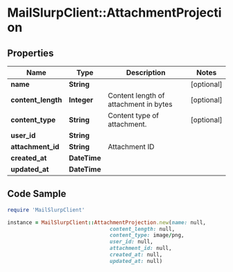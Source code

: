 # MailSlurpClient::AttachmentProjection

## Properties

Name | Type | Description | Notes
------------ | ------------- | ------------- | -------------
**name** | **String** |  | [optional] 
**content_length** | **Integer** | Content length of attachment in bytes | [optional] 
**content_type** | **String** | Content type of attachment. | [optional] 
**user_id** | **String** |  | 
**attachment_id** | **String** | Attachment ID | 
**created_at** | **DateTime** |  | 
**updated_at** | **DateTime** |  | 

## Code Sample

```ruby
require 'MailSlurpClient'

instance = MailSlurpClient::AttachmentProjection.new(name: null,
                                 content_length: null,
                                 content_type: image/png,
                                 user_id: null,
                                 attachment_id: null,
                                 created_at: null,
                                 updated_at: null)
```


